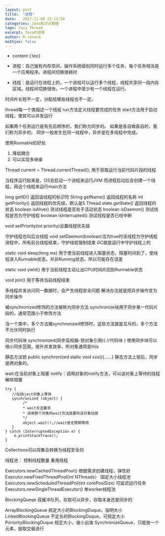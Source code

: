 ```yaml
---
layout: post
title:  "进程"
date:   2017-11-09 15:12:54
categories: Java知识点整理
tags: Java Thread
excerpt: Java的进程
author: M.renard
mathjax: false
---
```


* content
{:toc}

* 进程：自己独有内存空间，操作系统级别同时运行多个任务，每个任务相当是一个应用程序。进程间切换很耗时
* 线程：是运行在进程上的，一个进程可以运行多个线程，线程共享同一段内存区域。线程间切换很快，一个进程中至少有一个线程在运行。

时间片长短不一定，分配给哪些线程也不一定。

thread每一个类描述一个线程
run方法定义线程要完成的任务
start方法用于启动线程，使其可以并发运行

如果两个任务运行是有先后顺序的，我们称为同步的。
如果是各自做各自的，我们称为异步的。
同步一般发生在同一线程中，异步是在多线程中完成。

使用Runnable的好处

1. 降低耦合
2. 可以实现多继承

Thread current = Thread.currentThread();
用于获取运行当前代码片段的线程

当程序运行起来是，OS会启动一个进程来运行JVM
而进程启动后会创建一个线程，用这个线程来运行main方法

long getID()		返回该线程的标识符
String getName()		返回线程的名称
int getPriority()	返回线程的优先级，默认是5
Thread.state.getState()		返回线程的状态
boolean isAlive()		测试线程是否处于活动状态
boolean isDaemon()		测试线程是否为守护线程
boolean isInterrupted()		测试线程是否已经中断

void setPriority(int priority)设置线程优先级

守护线程也叫后台线程
void setDaemon(boolean)当为true时该线程为守护线程
进程中，所有前台线程结束，守护线程强制结束
GC就是运行中守护线程上的

static void sleep(long ms)
用于使当前线程进入阻塞状态，阻塞时间到了，使线程进入Runnable状态，并非Running状态，所以可能存在误差

static void yield()  用于当前线程主动让出CPU时间片回到Runnable状态

void join() 用于等待当前线程结束

多线程并发访问同一数据时，会产生线程安全问题
解决办法就是把异步操作变为同步操作

被synchronized修饰的方法被称为同步方法
synchronize块用于同步某一代码片段的，通常范围小于修饰方法

当一个类中，多个方法被synchronized修饰时，这些方法就是互斥的，多个方法不允许同时执行

同步代码块
synchronized(同步监视器-锁对象引用){
	//代码块
}
使用同步块可以缩小同步范围，提升并发效率，所对象通常是this

静态方法锁
public synchronized static void xxx(){……}
静态方法上锁后，同步是跨对象的。

wait:在当前对象上阻塞
notify：调用对象的notify方法，可以该对象上等待的线程解除阻塞

	try {
       //在Object对象上等待
       synchronized (object) {
        	/*
         	* wait方法要求
         	* 调用那个对象的wait方法就要将该对象加锁
        	*/
            object.wait();//wait是无限期等待
       }
    } catch (InterruptedException e) {
        e.printStackTrace();
    }
    
Collections可以将集合转换为线程安全的

线程池：
控制线程数量
重用线程

Executors.newCachedThreadPool() 	根据需求创建线程，弹性好
Executor.newFixedThreadPool(int NThreads）	固定大小线程池
Executors.newScheduledThreadPoll(int corePoolSize)	可延迟运行任务
Executors.newSingleThreadExecutor()	单worker线程池

BlockingQueqe 双缓冲队列，存取可以异步，存取本身还是同步的

ArrayBlockingQueue	规定大小的BlockingDuque，指明大小
LinkedBlockingQueue 不定长的BlockingDuque，可规定大小
PoriorityBlockingDuque 规定大小，谁小出谁
SynchronizeQueue，只能放一个元素，放取交替进行